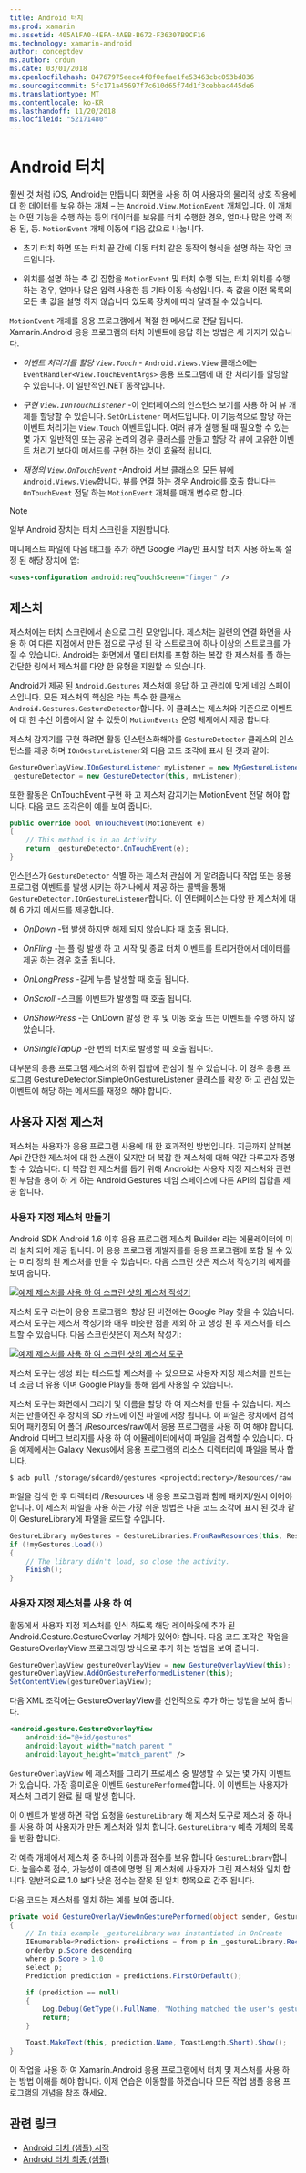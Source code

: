 ```yaml
---
title: Android 터치
ms.prod: xamarin
ms.assetid: 405A1FA0-4EFA-4AEB-B672-F36307B9CF16
ms.technology: xamarin-android
author: conceptdev
ms.author: crdun
ms.date: 03/01/2018
ms.openlocfilehash: 84767975eece4f8f0efae1fe53463cbc053bd836
ms.sourcegitcommit: 5fc171a45697f7c610d65f74d1f3cebbac445de6
ms.translationtype: MT
ms.contentlocale: ko-KR
ms.lasthandoff: 11/20/2018
ms.locfileid: "52171480"
---
```

# <a name="touch-in-android"></a>Android 터치

훨씬 것 처럼 iOS, Android는 만듭니다 화면을 사용 하 여 사용자의 물리적 상호 작용에 대 한 데이터를 보유 하는 개체 &ndash; 는 `Android.View.MotionEvent` 개체입니다. 이 개체는 어떤 기능을 수행 하는 등의 데이터를 보유를 터치 수행한 경우, 얼마나 많은 압력 적용 된, 등. `MotionEvent` 개체 이동에 다음 값으로 나눕니다.

-  초기 터치 화면 또는 터치 끝 간에 이동 터치 같은 동작의 형식을 설명 하는 작업 코드입니다.

-  위치를 설명 하는 축 값 집합을 `MotionEvent` 및 터치 수행 되는, 터치 위치를 수행 하는 경우, 얼마나 많은 압력 사용한 등 기타 이동 속성입니다.
   축 값을 이전 목록의 모든 축 값을 설명 하지 않습니다 있도록 장치에 따라 달라질 수 있습니다.


`MotionEvent` 개체를 응용 프로그램에서 적절 한 메서드로 전달 됩니다. Xamarin.Android 응용 프로그램의 터치 이벤트에 응답 하는 방법은 세 가지가 있습니다.

-  *이벤트 처리기를 할당 `View.Touch`*  - `Android.Views.View` 클래스에는 `EventHandler<View.TouchEventArgs>` 응용 프로그램에 대 한 처리기를 할당할 수 있습니다. 이 일반적인.NET 동작입니다.

-  *구현 `View.IOnTouchListener`*  -이 인터페이스의 인스턴스 보기를 사용 하 여 뷰 개체를 할당할 수 있습니다. `SetOnListener` 메서드입니다. 이 기능적으로 할당 하는 이벤트 처리기는 `View.Touch` 이벤트입니다. 여러 뷰가 실행 될 때 필요할 수 있는 몇 가지 일반적인 또는 공유 논리의 경우 클래스를 만들고 할당 각 뷰에 고유한 이벤트 처리기 보다이 메서드를 구현 하는 것이 효율적 됩니다.

-  *재정의 `View.OnTouchEvent`*  -Android 서브 클래스의 모든 뷰에 `Android.Views.View`합니다. 뷰를 연결 하는 경우 Android를 호출 합니다는 `OnTouchEvent` 전달 하는 `MotionEvent` 개체를 매개 변수로 합니다.


> [!NOTE]
> 일부 Android 장치는 터치 스크린을 지원합니다. 

매니페스트 파일에 다음 태그를 추가 하면 Google Play만 표시할 터치 사용 하도록 설정 된 해당 장치에 앱:

```xml
<uses-configuration android:reqTouchScreen="finger" />
```

## <a name="gestures"></a>제스처

제스처에는 터치 스크린에서 손으로 그린 모양입니다. 제스처는 일련의 연결 화면을 사용 하 여 다른 지점에서 만든 점으로 구성 된 각 스트로크에 하나 이상의 스트로크를 가질 수 있습니다. Android는 화면에서 멀티 터치를 포함 하는 복잡 한 제스처를 플 하는 간단한 링에서 제스처를 다양 한 유형을 지원할 수 있습니다.

Android가 제공 된 `Android.Gestures` 제스처에 응답 하 고 관리에 맞게 네임 스페이스입니다. 모든 제스처의 핵심은 라는 특수 한 클래스 `Android.Gestures.GestureDetector`합니다. 이 클래스는 제스처와 기준으로 이벤트에 대 한 수신 이름에서 알 수 있듯이 `MotionEvents` 운영 체제에서 제공 합니다.

제스처 감지기를 구현 하려면 활동 인스턴스화해야를 `GestureDetector` 클래스의 인스턴스를 제공 하며 `IOnGestureListener`와 다음 코드 조각에 표시 된 것과 같이:

```csharp
GestureOverlayView.IOnGestureListener myListener = new MyGestureListener();
_gestureDetector = new GestureDetector(this, myListener);
```

또한 활동은 OnTouchEvent 구현 하 고 제스처 감지기는 MotionEvent 전달 해야 합니다. 다음 코드 조각은이 예를 보여 줍니다.

```csharp
public override bool OnTouchEvent(MotionEvent e)
{
    // This method is in an Activity
    return _gestureDetector.OnTouchEvent(e);
}
```

인스턴스가 `GestureDetector` 식별 하는 제스처 관심에 게 알려줍니다 작업 또는 응용 프로그램 이벤트를 발생 시키는 하거나에서 제공 하는 콜백을 통해 `GestureDetector.IOnGestureListener`합니다.
이 인터페이스는 다양 한 제스처에 대해 6 가지 메서드를 제공합니다.

-  *OnDown* -탭 발생 하지만 해제 되지 않습니다 때 호출 됩니다.

-  *OnFling* -는 플 링 발생 하 고 시작 및 종료 터치 이벤트를 트리거한에서 데이터를 제공 하는 경우 호출 됩니다.

-  *OnLongPress* -길게 누름 발생할 때 호출 됩니다.

-  *OnScroll* -스크롤 이벤트가 발생할 때 호출 됩니다.

-  *OnShowPress* -는 OnDown 발생 한 후 및 이동 호출 또는 이벤트를 수행 하지 않았습니다.

-  *OnSingleTapUp* -한 번의 터치로 발생할 때 호출 됩니다.


대부분의 응용 프로그램 제스처의 하위 집합에 관심이 될 수 있습니다. 이 경우 응용 프로그램 GestureDetector.SimpleOnGestureListener 클래스를 확장 하 고 관심 있는 이벤트에 해당 하는 메서드를 재정의 해야 합니다.

## <a name="custom-gestures"></a>사용자 지정 제스처

제스처는 사용자가 응용 프로그램 사용에 대 한 효과적인 방법입니다. 지금까지 살펴본 Api 간단한 제스처에 대 한 스캔이 있지만 더 복잡 한 제스처에 대해 약간 다루고자 증명할 수 있습니다. 더 복잡 한 제스처를 돕기 위해 Android는 사용자 지정 제스처와 관련 된 부담을 용이 하 게 하는 Android.Gestures 네임 스페이스에 다른 API의 집합을 제공 합니다.

### <a name="creating-custom-gestures"></a>사용자 지정 제스처 만들기

Android SDK Android 1.6 이후 응용 프로그램 제스처 Builder 라는 에뮬레이터에 미리 설치 되어 제공 됩니다. 이 응용 프로그램 개발자를를 응용 프로그램에 포함 될 수 있는 미리 정의 된 제스처를 만들 수 있습니다. 다음 스크린 샷은 제스처 작성기의 예제를 보여 줍니다.

[![예제 제스처를 사용 하 여 스크린 샷의 제스처 작성기](touch-in-android-images/image11.png)](touch-in-android-images/image11.png#lightbox)

제스처 도구 라는이 응용 프로그램의 향상 된 버전에는 Google Play 찾을 수 있습니다. 제스처 도구는 제스처 작성기와 매우 비슷한 점을 제외 하 고 생성 된 후 제스처를 테스트할 수 있습니다. 다음 스크린샷은이 제스처 작성기:

[![예제 제스처를 사용 하 여 스크린 샷의 제스처 도구](touch-in-android-images/image12.png)](touch-in-android-images/image12.png#lightbox)

제스처 도구는 생성 되는 테스트할 제스처를 수 있으므로 사용자 지정 제스처를 만드는 데 조금 더 유용 이며 Google Play를 통해 쉽게 사용할 수 있습니다.

제스처 도구는 화면에서 그리기 및 이름을 할당 하 여 제스처를 만들 수 있습니다. 제스처는 만들어진 후 장치의 SD 카드에 이진 파일에 저장 됩니다. 이 파일은 장치에서 검색 되어 패키징되 어 폴더 /Resources/raw에서 응용 프로그램을 사용 하 여 해야 합니다. Android 디버그 브리지를 사용 하 여 에뮬레이터에서이 파일을 검색할 수 있습니다. 다음 예제에서는 Galaxy Nexus에서 응용 프로그램의 리소스 디렉터리에 파일을 복사 합니다.

```shell
$ adb pull /storage/sdcard0/gestures <projectdirectory>/Resources/raw
```

파일을 검색 한 후 디렉터리 /Resources 내 응용 프로그램과 함께 패키지/원시 이어야 합니다. 이 제스처 파일을 사용 하는 가장 쉬운 방법은 다음 코드 조각에 표시 된 것과 같이 GestureLibrary에 파일을 로드할 수입니다.

```csharp
GestureLibrary myGestures = GestureLibraries.FromRawResources(this, Resource.Raw.gestures);
if (!myGestures.Load())
{
    // The library didn't load, so close the activity.
    Finish();
}
```

### <a name="using-custom-gestures"></a>사용자 지정 제스처를 사용 하 여

활동에서 사용자 지정 제스처를 인식 하도록 해당 레이아웃에 추가 된 Android.Gesture.GestureOverlay 개체가 있어야 합니다. 다음 코드 조각은 작업을 GestureOverlayView 프로그래밍 방식으로 추가 하는 방법을 보여 줍니다.

```csharp
GestureOverlayView gestureOverlayView = new GestureOverlayView(this);
gestureOverlayView.AddOnGesturePerformedListener(this);
SetContentView(gestureOverlayView);
```

다음 XML 조각에는 GestureOverlayView를 선언적으로 추가 하는 방법을 보여 줍니다.

```xml
<android.gesture.GestureOverlayView
    android:id="@+id/gestures"
    android:layout_width="match_parent "
    android:layout_height="match_parent" />
```

`GestureOverlayView` 에 제스처를 그리기 프로세스 중 발생할 수 있는 몇 가지 이벤트가 있습니다. 가장 흥미로운 이벤트 `GesturePerformed`합니다. 이 이벤트는 사용자가 제스처 그리기 완료 될 때 발생 합니다.

이 이벤트가 발생 하면 작업 요청을 `GestureLibrary` 해 제스처 도구로 제스처 중 하나를 사용 하 여 사용자가 만든 제스처와 일치 합니다. `GestureLibrary` 예측 개체의 목록을 반환 합니다.

각 예측 개체에서 제스처 중 하나의 이름과 점수를 보유 합니다 `GestureLibrary`합니다. 높을수록 점수, 가능성이 예측에 명명 된 제스처에 사용자가 그린 제스처와 일치 합니다.
일반적으로 1.0 보다 낮은 점수는 잘못 된 일치 항목으로 간주 됩니다.

다음 코드는 제스처를 일치 하는 예를 보여 줍니다.

```csharp
private void GestureOverlayViewOnGesturePerformed(object sender, GestureOverlayView.GesturePerformedEventArgs gesturePerformedEventArgs)
{
    // In this example _gestureLibrary was instantiated in OnCreate
    IEnumerable<Prediction> predictions = from p in _gestureLibrary.Recognize(gesturePerformedEventArgs.Gesture)
    orderby p.Score descending
    where p.Score > 1.0
    select p;
    Prediction prediction = predictions.FirstOrDefault();

    if (prediction == null)
    {
        Log.Debug(GetType().FullName, "Nothing matched the user's gesture.");
        return;
    }

    Toast.MakeText(this, prediction.Name, ToastLength.Short).Show();
}
```

이 작업을 사용 하 여 Xamarin.Android 응용 프로그램에서 터치 및 제스처를 사용 하는 방법 이해를 해야 합니다. 이제 연습은 이동할를 하겠습니다 모든 작업 샘플 응용 프로그램의 개념을 참조 하세요.



## <a name="related-links"></a>관련 링크

- [Android 터치 (샘플) 시작](https://developer.xamarin.com/samples/monodroid/ApplicationFundamentals/Touch_start)
- [Android 터치 최종 (샘플)](https://developer.xamarin.com/samples/monodroid/ApplicationFundamentals/Touch_final)
